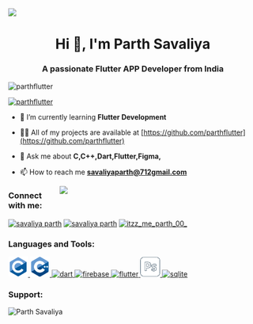    <img align="center" width="900" src = "https://github.com/parthflutter/parthflutter/assets/116251590/c61b2d10-802c-4c63-a274-97fd8cce6050">



<h1 align="center">Hi 👋, I'm Parth Savaliya</h1>
<h3 align="center">A passionate Flutter APP Developer from India</h3>

<p align="left"> <img src="https://komarev.com/ghpvc/?username=parthflutter&label=Profile%20views&color=0e75b6&style=flat" alt="parthflutter" /> </p>


<p align="left"> <a href="https://github.com/ryo-ma/github-profile-trophy"><img src="https://github-profile-trophy.vercel.app/?username=parthflutter" alt="parthflutter" /></a> </p>

- 🌱 I’m currently learning **Flutter Development**

- 👨‍💻 All of my projects are available at [https://github.com/parthflutter](https://github.com/parthflutter)

- 💬 Ask me about **C,C++,Dart,Flutter,Figma,**

- 📫 How to reach me **savaliyaparth@712gmail.com**

    <img align="right" width="400" src="https://media.tenor.com/qJ5evVs-_uUAAAAC/coding.gif">

<h3 align="left">Connect with me:</h3>
<p align="left">
<a href="https://linkedin.com/in/savaliya parth" target="blank"><img align="center" src="https://raw.githubusercontent.com/rahuldkjain/github-profile-readme-generator/master/src/images/icons/Social/linked-in-alt.svg" alt="savaliya parth" height="30" width="40" /></a>
<a href="https://fb.com/savaliya parth" target="blank"><img align="center" src="https://raw.githubusercontent.com/rahuldkjain/github-profile-readme-generator/master/src/images/icons/Social/facebook.svg" alt="savaliya parth" height="30" width="40" /></a>
<a href="https://instagram.com/itzz_me_parth_00_" target="blank"><img align="center" src="https://raw.githubusercontent.com/rahuldkjain/github-profile-readme-generator/master/src/images/icons/Social/instagram.svg" alt="itzz_me_parth_00_" height="30" width="40" /></a>
</p>

<h3 align="left">Languages and Tools:</h3>
<p align="left"> <a href="https://www.cprogramming.com/" target="_blank" rel="noreferrer"> <img src="https://raw.githubusercontent.com/devicons/devicon/master/icons/c/c-original.svg" alt="c" width="40" height="40"/> </a> <a href="https://www.w3schools.com/cpp/" target="_blank" rel="noreferrer"> <img src="https://raw.githubusercontent.com/devicons/devicon/master/icons/cplusplus/cplusplus-original.svg" alt="cplusplus" width="40" height="40"/> </a> <a href="https://dart.dev" target="_blank" rel="noreferrer"> <img src="https://www.vectorlogo.zone/logos/dartlang/dartlang-icon.svg" alt="dart" width="40" height="40"/> </a> <a href="https://firebase.google.com/" target="_blank" rel="noreferrer"> <img src="https://www.vectorlogo.zone/logos/firebase/firebase-icon.svg" alt="firebase" width="40" height="40"/> </a> <a href="https://flutter.dev" target="_blank" rel="noreferrer"> <img src="https://www.vectorlogo.zone/logos/flutterio/flutterio-icon.svg" alt="flutter" width="40" height="40"/> </a> <a href="https://www.photoshop.com/en" target="_blank" rel="noreferrer"> <img src="https://raw.githubusercontent.com/devicons/devicon/master/icons/photoshop/photoshop-line.svg" alt="photoshop" width="40" height="40"/> </a> <a href="https://www.sqlite.org/" target="_blank" rel="noreferrer"> <img src="https://www.vectorlogo.zone/logos/sqlite/sqlite-icon.svg" alt="sqlite" width="40" height="40"/> </a> </p>

<h3 align="left">Support:</h3>
<p><a href="https://www.buymeacoffee.com/Parth Savaliya"> <img align="left" src="https://cdn.buymeacoffee.com/buttons/v2/default-yellow.png" height="50" width="210" alt="Parth Savaliya" /></a></p><br><br>
